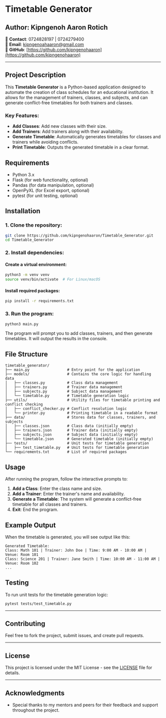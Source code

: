 
# Timetable Generator

## Author: **Kipngenoh Aaron Rotich**  
📱 **Contact**: 0724828197 | 0724279400  
📧 **Email**: [kipngenoahaaron@gmail.com](mailto:kipngenoahaaron@gmail.com)  
🔗 **GitHub**: [https://github.com/kipngenohaaron](https://github.com/kipngenohaaron)

---

## Project Description

This **Timetable Generator** is a Python-based application designed to automate the creation of class schedules for an educational institution. It allows for the management of trainers, classes, and subjects, and can generate conflict-free timetables for both trainers and classes.

### Key Features:
- **Add Classes**: Add new classes with their size.
- **Add Trainers**: Add trainers along with their availability.
- **Generate Timetable**: Automatically generates timetables for classes and trainers while avoiding conflicts.
- **Print Timetable**: Outputs the generated timetable in a clear format.

## Requirements

- Python 3.x
- Flask (for web functionality, optional)
- Pandas (for data manipulation, optional)
- OpenPyXL (for Excel export, optional)
- pytest (for unit testing, optional)

## Installation

### 1. Clone the repository:
```bash
git clone https://github.com/kipngenohaaron/Timetable_Generator.git
cd Timetable_Generator
```

### 2. Install dependencies:
#### Create a virtual environment:
```bash
python3 -m venv venv
source venv/bin/activate  # For Linux/macOS
```

#### Install required packages:
```bash
pip install -r requirements.txt
```

### 3. Run the program:
```bash
python3 main.py
```

The program will prompt you to add classes, trainers, and then generate timetables. It will output the results in the console.

## File Structure

```
timetable_generator/
├── main.py                 # Entry point for the application
├── models/                 # Contains the core logic for handling data
│   ├── classes.py          # Class data management
│   ├── trainers.py         # Trainer data management
│   ├── subjects.py         # Subject data management
│   └── timetable.py        # Timetable generation logic
├── utils/                  # Utility files for timetable printing and conflict checking
│   ├── conflict_checker.py # Conflict resolution logic
│   └── printer.py          # Printing timetable in a readable format
├── data/                   # Stores data for classes, trainers, and subjects
│   ├── classes.json        # Class data (initially empty)
│   ├── trainers.json       # Trainer data (initially empty)
│   ├── subjects.json       # Subject data (initially empty)
│   └── timetable.json      # Generated timetable (initially empty)
├── tests/                  # Unit tests for timetable generation
│   ├── test_timetable.py   # Unit tests for timetable generation
└── requirements.txt        # List of required packages
```

## Usage

After running the program, follow the interactive prompts to:

1. **Add a Class**: Enter the class name and size.
2. **Add a Trainer**: Enter the trainer's name and availability.
3. **Generate a Timetable**: The system will generate a conflict-free timetable for all classes and trainers.
4. **Exit**: End the program.

## Example Output

When the timetable is generated, you will see output like this:

```
Generated Timetable:
Class: Math 101 | Trainer: John Doe | Time: 9:00 AM - 10:00 AM | Venue: Room 101
Class: Science 201 | Trainer: Jane Smith | Time: 10:00 AM - 11:00 AM | Venue: Room 102
...
```

## Testing

To run unit tests for the timetable generation logic:

```bash
pytest tests/test_timetable.py
```

---

## Contributing

Feel free to fork the project, submit issues, and create pull requests.

---

## License

This project is licensed under the MIT License - see the [LICENSE](LICENSE) file for details.

---

## Acknowledgments

- Special thanks to my mentors and peers for their feedback and support throughout the project.
```
